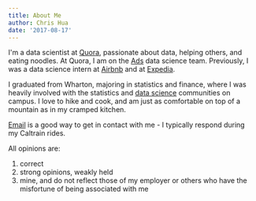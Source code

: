 ```yaml
---
title: About Me
author: Chris Hua
date: '2017-08-17'
---
```


I'm a data scientist at [Quora](https://blog.quora.com/), passionate about data, helping others, and eating noodles. At Quora, I am on the [Ads](https://www.quora.com/business) data science team. Previously, I was a data science intern at [Airbnb](https://medium.com/@airbnbeng) and at [Expedia](http://blog.expedia.com/). 

I graduated from Wharton, majoring in statistics and finance, where I was heavily involved with the statistics and [data science](https://github.com/wharton-data-analytics) communities on campus. I love to hike and cook, and am just as comfortable on top of a mountain as in my cramped kitchen.

[Email](mailto:hua.christopher+gh@gmail.com) is a good way to get in contact with me - I typically respond during my Caltrain rides.

All opinions are:

1. correct
2. strong opinions, weakly held
3. mine, and do not reflect those of my employer or others who have the misfortune of being associated with me